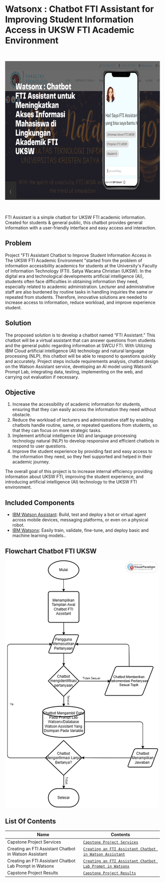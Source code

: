 # Watsonx : Chatbot FTI Assistant for Improving Student Information Access in UKSW FTI Academic Environment

<br>
<p align="center">
  <img src="https://github.com/Demianus/Source-Fti/blob/909630efbe9fb7accbdec33d5a07246fda7f26e5/Project%20Capstone%20Chatbot%20FTI%20Assistant%20Watsonx%20%26%20Watson%20Assistant.png"  width=800 height="450">
</p>
<br>

FTI Assistant is a simple chatbot for UKSW FTI academic information. Created for students &amp; general public, this chatbot provides general information with a user-friendly interface and easy access and interaction.

## Problem
Project "FTI Assistant Chatbot to Improve Student Information Access in The UKSW FTI Academic Environment "started from the problem of information accessibility
academics for students at the University's Faculty of Information Technology (FTI). Satya Wacana Christian (UKSW). In the digital era and technological developments
artificial intelligence (AI), students often face difficulties in obtaining information they need, especially related to academic administration. Lecturer and administrative staff are also burdened by routine tasks in handling inquiries the same or repeated from students. Therefore, innovative solutions are needed to
increase access to information, reduce workload, and improve experience student.

## Solution
The proposed solution is to develop a chatbot named “FTI Assistant.” This chatbot will be a virtual assistant that can answer questions from students and the general public regarding information at SWCU FTI. With Utilizing IBM Cloud artificial intelligence (AI) technology and natural language processing (NLP), this chatbot will be able to respond to questions quickly and accurately. Project steps include requirements analysis, chatbot design on the Watson Assistant service, developing an AI model using WatsonX Prompt Lab, integrating data, testing, implementing on the web, and carrying out evaluation if necessary.

## Objective
1. Increase the accessibility of academic information for students, ensuring that
they can easily access the information they need without obstacle.
2. Reduce the workload of lecturers and administrative staff by enabling chatbots
handle routine, same, or repeated questions from students, so that they can focus on more strategic tasks.
3. Implement artificial intelligence (AI) and language processing technology
natural (NLP) to develop responsive and efficient chatbots in respond to user questions.
4. Improve the student experience by providing fast and easy access to the information they need, so they feel supported and helped
in their academic journey.

The overall goal of this project is to increase internal efficiency providing information about UKSW FTI, improving the student experience, and
introducing artificial intelligence (AI) technology to the UKSW FTI environment.

## Included Components
* [IBM Watson Assistant](https://www.ibm.com/cloud/watson-assistant/): Build, test and deploy a bot or virtual agent across mobile devices, messaging platforms, or even on a physical robot.
* [IBM Watsonx](https://www.ibm.com/watsonx): Easily train, validate, fine-tune, and deploy basic and machine learning models..

## Flowchart Chatbot FTI UKSW
![Teks Alternatif](https://github.com/Demianus/Source-Fti/blob/8d23b44188198b8d3b669d49addf5830d5bffc4d/FTI%20Assistant.jpg)

## List Of Contents
| Name | Contents |
| -------- | -------- |
| Capstone Project Services | [`Capstone Project Services`](https://github.com/Demianus/FTI-Assistant/blob/6f08d38ff08cfba8071213a39784079995e9cf8d/Preparation%20for%20Create%20Service%20Project%20Capstone.md) |
| Creating an FTI Assistant Chatbot in Watson Assistant | [`Creating an FTI Assistant Chatbot in Watson Assistant`](https://github.com/Demianus/FTI-Assistant/blob/1f9265a244757acee504577beabef9810a5b8028/Creating%20an%20FTI%20Assistant%20Chatbot%20in%20Watson%20Assistant.md) |
| Creating an FTI Assistant Chatbot Lab Prompt in Watsonx | [`Creating an FTI Assistant Chatbot Lab Prompt in Watsonx`](https://github.com/Demianus/FTI-Assistant/blob/20d3b122dc6c8d442a43b6cf6f131809a81bf097/Creating%20an%20FTI%20Assistant%20Chatbot%20Lab%20Prompt%20in%20Watsonx.md) |
| Capstone Project Results | [`Capstone Project Results`](https://github.com/Demianus/FTI-Assistant/blob/c47ea2aa1e16b3a35bdf80794f5c2c8a13eb1423/Capstone%20Project%20Results.md) |
